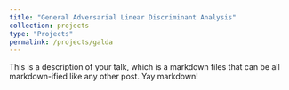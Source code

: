 ```yaml
---
title: "General Adversarial Linear Discriminant Analysis"
collection: projects
type: "Projects"
permalink: /projects/galda
---
```


This is a description of your talk, which is a markdown files that can be all markdown-ified like any other post. Yay markdown!
